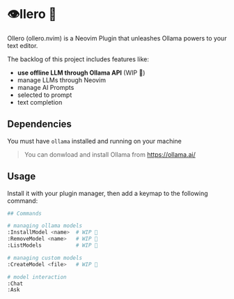 # 👁️llero 🦙

Ollero (ollero.nvim) is a Neovim Plugin that unleashes Ollama powers to your
text editor.

The backlog of this project includes features like:

- **use offline LLM through Ollama API** (WIP 🚧)
- manage LLMs through Neovim
- manage AI Prompts
- selected to prompt
- text completion

## Dependencies

You must have `ollama` installed and running on your machine

> You can donwload and install Ollama from https://ollama.ai/

## Usage

Install it with your plugin manager, then add a keymap to the following command:

```sh
## Commands

# managing ollama models
:InstallModel <name>  # WIP 🚧
:RemoveModel <name>   # WIP 🚧
:ListModels           # WIP 🚧

# managing custom models
:CreateModel <file>   # WIP 🚧

# model interaction
:Chat
:Ask
```
